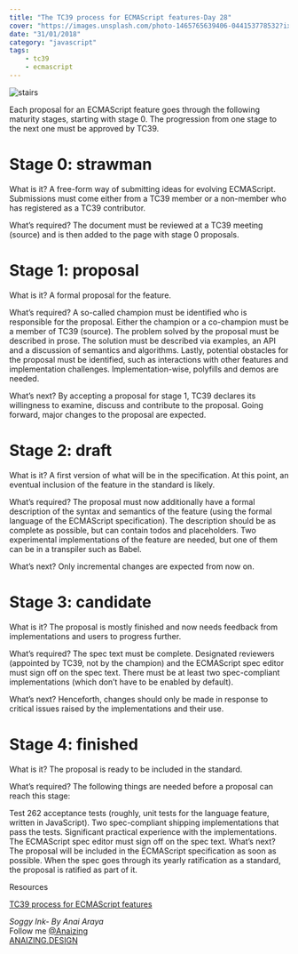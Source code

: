 ```yaml
---
title: "The TC39 process for ECMAScript features-Day 28"
cover: "https://images.unsplash.com/photo-1465765639406-044153778532?ixlib=rb-0.3.5&ixid=eyJhcHBfaWQiOjEyMDd9&s=c43bc938c4abd051a81ba80a5a2d0e60&auto=format&fit=crop&w=1500&q=80"
date: "31/01/2018"
category: "javascript"
tags:
    - tc39
    - ecmascript
---
```


![stairs](https://images.unsplash.com/photo-1465765639406-044153778532?ixlib=rb-0.3.5&ixid=eyJhcHBfaWQiOjEyMDd9&s=c43bc938c4abd051a81ba80a5a2d0e60&auto=format&fit=crop&w=1500&q=80)

Each proposal for an ECMAScript feature goes through the following maturity stages, starting with stage 0. The progression from one stage to the next one must be approved by TC39.

# Stage 0: strawman

What is it? A free-form way of submitting ideas for evolving ECMAScript. Submissions must come either from a TC39 member or a non-member who has registered as a TC39 contributor.

What’s required? The document must be reviewed at a TC39 meeting (source) and is then added to the page with stage 0 proposals.

# Stage 1: proposal

What is it? A formal proposal for the feature.

What’s required? A so-called champion must be identified who is responsible for the proposal. Either the champion or a co-champion must be a member of TC39 (source). The problem solved by the proposal must be described in prose. The solution must be described via examples, an API and a discussion of semantics and algorithms. Lastly, potential obstacles for the proposal must be identified, such as interactions with other features and implementation challenges. Implementation-wise, polyfills and demos are needed.

What’s next? By accepting a proposal for stage 1, TC39 declares its willingness to examine, discuss and contribute to the proposal. Going forward, major changes to the proposal are expected.

# Stage 2: draft  

What is it? A first version of what will be in the specification. At this point, an eventual inclusion of the feature in the standard is likely.

What’s required? The proposal must now additionally have a formal description of the syntax and semantics of the feature (using the formal language of the ECMAScript specification). The description should be as complete as possible, but can contain todos and placeholders. Two experimental implementations of the feature are needed, but one of them can be in a transpiler such as Babel.

What’s next? Only incremental changes are expected from now on.

# Stage 3: candidate  

What is it? The proposal is mostly finished and now needs feedback from implementations and users to progress further.

What’s required? The spec text must be complete. Designated reviewers (appointed by TC39, not by the champion) and the ECMAScript spec editor must sign off on the spec text. There must be at least two spec-compliant implementations (which don’t have to be enabled by default).

What’s next? Henceforth, changes should only be made in response to critical issues raised by the implementations and their use.

# Stage 4: finished  

What is it? The proposal is ready to be included in the standard.

What’s required? The following things are needed before a proposal can reach this stage:

Test 262 acceptance tests (roughly, unit tests for the language feature, written in JavaScript).
Two spec-compliant shipping implementations that pass the tests.
Significant practical experience with the implementations.
The ECMAScript spec editor must sign off on the spec text.
What’s next? The proposal will be included in the ECMAScript specification as soon as possible. When the spec goes through its yearly ratification as a standard, the proposal is ratified as part of it.

Resources

[TC39 process for ECMAScript features](http://2ality.com/2015/11/tc39-process.html)

_Soggy Ink- By Anai Araya_<br>
Follow me [@Anaizing](https://twitter.com/Anaizing) <br>
[ANAIZING.DESIGN](https://anaizing.design/)
